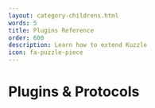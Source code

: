 ```yaml
---
layout: category-childrens.html
words: 5
title: Plugins Reference
order: 600
description: Learn how to extend Kuzzle
icon: fa-puzzle-piece
---
```


# Plugins & Protocols

